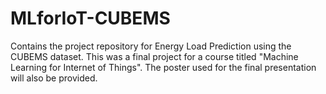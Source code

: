 # MLforIoT-CUBEMS
Contains the project repository for Energy Load Prediction using the CUBEMS dataset. This was a final project for a course titled "Machine Learning for Internet of Things". The poster used for the final presentation will also be provided.
